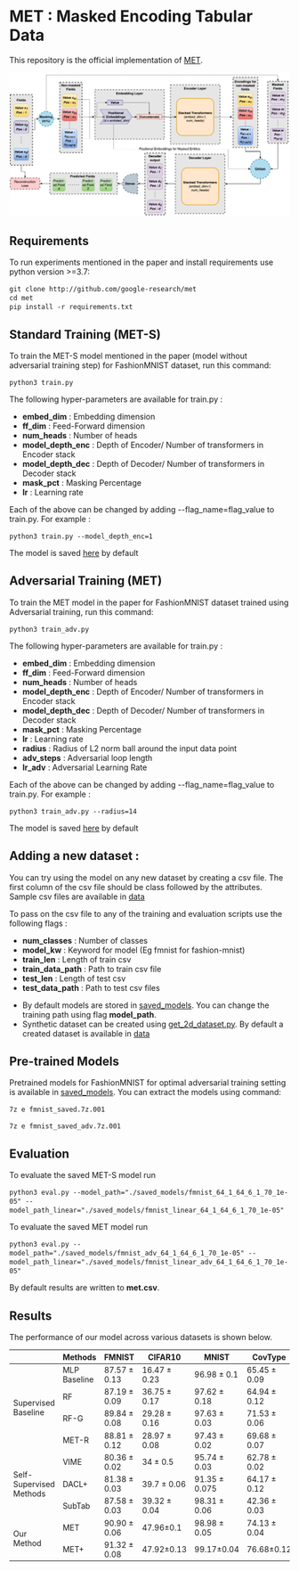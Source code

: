 # MET : Masked Encoding Tabular Data

This repository is the official implementation of [MET](). 

![Architecture](./MET.png)
## Requirements

To run experiments mentioned in the paper and install requirements use python version >=3.7:

```setup
git clone http://github.com/google-research/met
cd met
pip install -r requirements.txt
```

## Standard Training (MET-S)

To train the MET-S model mentioned in the paper (model without adversarial training step) for FashionMNIST dataset, run this command:

```train
python3 train.py
```

The following hyper-parameters are available for train.py :
+ **embed_dim** : Embedding dimension
+ **ff_dim** : Feed-Forward dimension
+ **num_heads** : Number of heads
+ **model_depth_enc** : Depth of Encoder/ Number of transformers in Encoder stack
+ **model_depth_dec** : Depth of Decoder/ Number of transformers in Decoder stack
+ **mask_pct** : Masking Percentage
+ **lr** : Learning rate

Each of the above can be changed by adding --flag_name=flag_value to train.py. For example :
```
python3 train.py --model_depth_enc=1
```

The model is saved [here](./saved_models/) by default

## Adversarial Training (MET)

To train the MET model in the paper for FashionMNIST dataset trained using Adversarial training, run this command:
```train
python3 train_adv.py
```

The following hyper-parameters are available for train.py :
+ **embed_dim** : Embedding dimension
+ **ff_dim** : Feed-Forward dimension
+ **num_heads** : Number of heads
+ **model_depth_enc** : Depth of Encoder/ Number of transformers in Encoder stack
+ **model_depth_dec** : Depth of Decoder/ Number of transformers in Decoder stack
+ **mask_pct** : Masking Percentage
+ **lr** : Learning rate
+ **radius** : Radius of L2 norm ball around the input data point
+ **adv_steps** : Adversarial loop length
+ **lr_adv** : Adversarial Learning Rate

Each of the above can be changed by adding --flag_name=flag_value to train.py. For example :
```
python3 train_adv.py --radius=14
```

The model is saved [here](./saved_models/) by default

## Adding a new dataset :

You can try using the model on any new dataset by creating a csv file. The first column of the csv file should be class followed by the attributes. Sample csv files are available in [data](./data/)

To pass on the csv file to any of the training and evaluation scripts use the following flags :
+ **num_classes** : Number of classes
+ **model_kw** : Keyword for model (Eg fmnist for fashion-mnist)
+ **train_len** : Length of train csv
+ **train_data_path** : Path to train csv file
+ **test_len** : Length of test csv
+ **test_data_path** : Path to test csv files

- By default models are stored in [saved_models](./saved_models/). You can change the training path using flag **model_path**.
- Synthetic dataset can be created using [get_2d_dataset.py](./data/get_2d_data.py). By default a created dataset is available in [data](./data/2d_train.csv)

## Pre-trained Models

Pretrained models for FashionMNIST for optimal adversarial training setting is available in [saved_models](./saved_models/). You can extract the models using command:
```7z
7z e fmnist_saved.7z.001
```
```
7z e fmnist_saved_adv.7z.001
```

## Evaluation

To evaluate the saved MET-S model run
```eval
python3 eval.py --model_path="./saved_models/fmnist_64_1_64_6_1_70_1e-05" --model_path_linear="./saved_models/fmnist_linear_64_1_64_6_1_70_1e-05"
```

To evaluate the saved MET model run
```
python3 eval.py --model_path="./saved_models/fmnist_adv_64_1_64_6_1_70_1e-05" --model_path_linear="./saved_models/fmnist_linear_adv_64_1_64_6_1_70_1e-05"
```

By default results are written to **met.csv**.

## Results

The performance of our model across various datasets is shown below.

<table>
<thead>
  <tr>
    <th></th>
    <th>Methods</th>
    <th>FMNIST</th>
    <th>CIFAR10</th>
    <th>MNIST</th>
    <th>CovType</th>
    <th>Income</th>
  </tr>
</thead>
<tbody>
  <tr>
    <td rowspan="4">Supervised Baseline</td>
    <td>MLP Baseline</td>
    <td>87.57 &pm; 0.13</td>
    <td>16.47 &pm; 0.23</td>
    <td>96.98 &pm; 0.1</td>
    <td>65.45 &pm; 0.09</td>
    <td>84.35 &pm; 0.11</td>
  </tr>
  <tr>
    <td>RF</td>
    <td>87.19 &pm; 0.09</td>
    <td>36.75 &pm; 0.17</td>
    <td>97.62 &pm; 0.18</td>
    <td>64.94 &pm; 0.12</td>
    <td>84.6 &pm; 0.2</td>
  </tr>
  <tr>
    <td>RF-G</td>
    <td>89.84 &pm; 0.08</td>
    <td>29.28 &pm; 0.16</td>
    <td>97.63 &pm; 0.03</td>
    <td>71.53 &pm; 0.06</td>
    <td>85.57 &pm; 0.13</td>
  </tr>
  <tr>
    <td>MET-R</td>
    <td>88.81 &pm; 0.12</td>
    <td>28.97 &pm; 0.08</td>
    <td>97.43 &pm; 0.02</td>
    <td>69.68 &pm; 0.07</td>
    <td>75.50 &pm; 0.04</td>
  </tr>
  <tr>
    <td rowspan="3">Self-Supervised Methods</td>
    <td>VIME</td>
    <td>80.36 &pm; 0.02</td>
    <td>34 &pm; 0.5</td>
    <td>95.74 &pm; 0.03</td>
    <td>62.78 &pm; 0.02</td>
    <td>85.99 &pm; 0.04</td>
  </tr>
  <tr>
    <td>DACL+</td>
    <td>81.38 &pm; 0.03</td>
    <td>39.7 &pm; 0.06</td>
    <td>91.35 &pm; 0.075</td>
    <td>64.17 &pm; 0.12</td>
    <td>84.46 &pm; 0.03</td>
  </tr>
  <tr>
    <td>SubTab</td>
    <td>87.58 &pm; 0.03</td>
    <td>39.32 &pm; 0.04</td>
    <td>98.31 &pm; 0.06</td>
    <td>42.36 &pm; 0.03</td>
    <td>84.41 &pm; 0.06</td>
  </tr>
  <tr>
    <td rowspan="2">Our Method</td>
    <td>MET</td>
    <td>90.90 &pm; 0.06</td>
    <td>47.96&pm;0.1</td>
    <td>98.98 &pm; 0.05</td>
    <td>74.13 &pm; 0.04</td>
    <td>86.17&pm;0.08</td>
  </tr>
  <tr>
    <td>MET+</td>
    <td>91.32 &pm; 0.08</td>
    <td>47.92&pm;0.13</td>
    <td>99.17&pm;0.04</td>
    <td>76.68&pm;0.12</td>
    <td>86.21 &pm; 0.05</td>
  </tr>
</tbody>
</table>